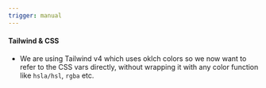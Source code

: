 ```yaml
---
trigger: manual
---
```


#### Tailwind & CSS

-   We are using Tailwind v4 which uses oklch colors so we now want to refer to the CSS vars directly, without wrapping it with any color function like `hsla/hsl`, `rgba` etc.
